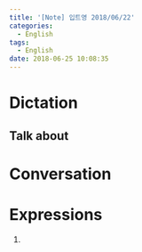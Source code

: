 ```yaml
---
title: '[Note] 입트영 2018/06/22'
categories:
  - English
tags:
  - English
date: 2018-06-25 10:08:35
---
```


# Dictation
## Talk about

# Conversation

# Expressions
1.